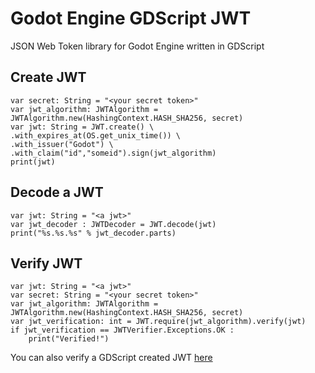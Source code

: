 # Godot Engine GDScript JWT  
JSON Web Token library for Godot Engine written in GDScript 

## Create JWT
```gdscript
var secret: String = "<your secret token>"
var jwt_algorithm: JWTAlgorithm = JWTAlgorithm.new(HashingContext.HASH_SHA256, secret)
var jwt: String = JWT.create() \
.with_expires_at(OS.get_unix_time()) \
.with_issuer("Godot") \
.with_claim("id","someid").sign(jwt_algorithm)
print(jwt)
```

## Decode a JWT
```gdscript
var jwt: String = "<a jwt>"
var jwt_decoder : JWTDecoder = JWT.decode(jwt)
print("%s.%s.%s" % jwt_decoder.parts)
```

## Verify JWT
```gdscript
var jwt: String = "<a jwt>"
var secret: String = "<your secret token>"
var jwt_algorithm: JWTAlgorithm = JWTAlgorithm.new(HashingContext.HASH_SHA256, secret)
var jwt_verification: int = JWT.require(jwt_algorithm).verify(jwt)
if jwt_verification == JWTVerifier.Exceptions.OK :
	print("Verified!")
```

You can also verify a GDScript created JWT [here](https://jwt.io/)
